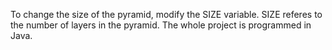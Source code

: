 To change the size of the pyramid, modify the SIZE variable. SIZE referes to the number of layers in the pyramid.
The whole project is programmed in Java.

